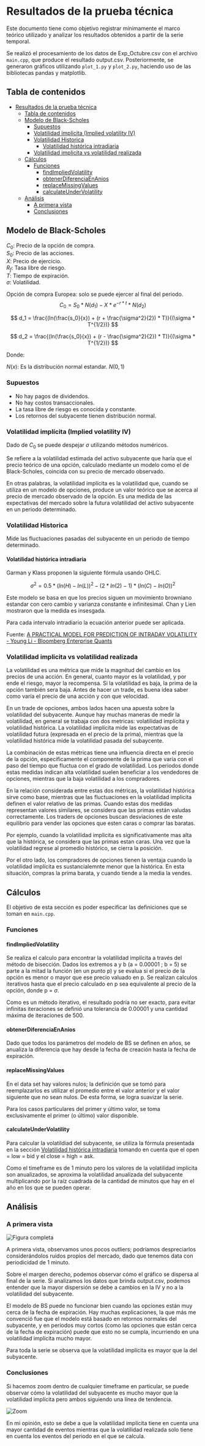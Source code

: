 # Resultados de la prueba técnica

Este documento tiene como objetivo registrar mínimamente el marco teórico utilizado
y analizar los resultados obtenidos a partir de la serie temporal.

Se realizó el procesamiento de los datos de Exp_Octubre.csv con el archivo `main.cpp`,
que produce el resultado output.csv. Posteriormente, se generaron gráficos utilizando
`plot_1.py` y `plot_2.py`, haciendo uso de las bibliotecas pandas y matplotlib.

## Tabla de contenidos

- [Resultados de la prueba técnica](#resultados-de-la-prueba-técnica)
  - [Tabla de contenidos](#tabla-de-contenidos)
  - [Modelo de Black-Scholes](#modelo-de-black-scholes)
    - [Supuestos](#supuestos)
    - [Volatilidad implícita (Implied volatility IV)](#volatilidad-implícita-implied-volatility-iv)
    - [Volatilidad Historica](#volatilidad-historica)
      - [Volatilidad histórica intradiaria](#volatilidad-histórica-intradiaria)
    - [Volatilidad implicita vs volatilidad realizada](#volatilidad-implicita-vs-volatilidad-realizada)
  - [Cálculos](#cálculos)
    - [Funciones](#funciones)
      - [findImpliedVolatility](#findimpliedvolatility)
      - [obtenerDiferenciaEnAnios](#obtenerdiferenciaenanios)
      - [replaceMissingValues](#replacemissingvalues)
      - [calculateUnderVolatility](#calculateundervolatility)
  - [Análisis](#análisis)
    - [A primera vista](#a-primera-vista)
    - [Conclusiones](#conclusiones)

## Modelo de Black-Scholes

$C_0$: Precio de la opción de compra.  
$S_0$: Precio de las acciones.  
$X$: Precio de ejercicio.  
$R_f$: Tasa libre de riesgo.  
$T$: Tiempo de expiración.  
$\sigma$: Volatilidad.  

Opción de compra Europea: solo se puede ejercer al final del periodo.
$$ C_0 = S_0 * N(d_1) - X * e^{-r*t} * N(d_2) $$

$$ d_1 = \frac{(ln(\frac{s_0}{x}) + (r + \frac{\sigma^2}{2}) * T)}{(\sigma * T^{1/2})} $$

$$ d_2 = \frac{(ln(\frac{s_0}{x}) + (r - \frac{\sigma^2}{2}) * T)}{(\sigma * T^{1/2})} $$

Donde:

$N(x)$: Es la distribución normal estandar. $N(0, 1)$

### Supuestos

- No hay pagos de dividendos.
- No hay costos transaccionales.
- La tasa libre de riesgo es conocida y constante.
- Los retornos del subyacente tienen distribución normal.

### Volatilidad implícita (Implied volatility IV)

Dado de $C_0$ se puede despejar $\sigma$ utilizando métodos numéricos.

Se refiere a la volatilidad estimada del activo subyacente que haría que el
precio teórico de una opción, calculado mediante un modelo como el de Black-Scholes,
coincida con su precio de mercado observado.

En otras palabras, la volatilidad implícita es la volatilidad que, cuando se
utiliza en un modelo de opciones, produce un valor teórico que se acerca al precio
de mercado observado de la opción. Es una medida de las expectativas del mercado
sobre la futura volatilidad del activo subyacente en un periodo determinado.

### Volatilidad Historica

Mide las fluctuaciones pasadas del subyacente en un periodo de tiempo determinado.

#### Volatilidad histórica intradiaria

Garman y Klass proponen la siguiente fórmula usando OHLC.

$$\sigma^2 = 0.5 * (ln(H) - ln(L))^2 - (2*ln(2)-1) * (ln(C) - ln(O))^2$$

Este modelo se basa en que los precios siguen un movimiento browniano estandar con
cero cambio y varianza constante e infinitesimal. Chan y Lien mostraron que la
medida es insesgada.

Para cada intervalo intradiario la ecuación anterior puede ser aplicada.

Fuente: [A PRACTICAL MODEL FOR PREDICTION OF INTRADAY VOLATILITY - Young Li - Bloomberg Enterprise Quants](https://assets.bbhub.io/professional/sites/10/intraday_volatility-3.pdf)

### Volatilidad implicita vs volatilidad realizada

La volatilidad es una métrica que mide la magnitud del cambio en los precios de
una acción. En general, cuanto mayor es la volatilidad, y por ende el riesgo,
mayor la recompensa. Si la volatilidad es baja, la prima de la opción también
sera baja. Antes de hacer un trade, es buena idea saber como varía el precio de
una acción y con que velocidad.

En un trade de opciones, ambos lados hacen una apuesta sobre la volatilidad del
subyacente. Aunque hay muchas maneras de medir la volatilidad, en general se
trabaja con dos metricas: volatilidad implícita y volatilidad histórica. La
volatilidad implícita mide las expectativas de volatilidad futura (expresada en
el precio de la prima), mientras que la volatilidad histórica mide la volatilidad
pasada del subaycente.

La combinación de estas métricas tiene una influencia directa en el precio de la
opción, especificamente el componente de la prima que varía con el paso del tiempo
que fluctua con el grado de volatilidad. Los periodos donde estas medidas indican
alta volatilidad suelen beneficiar a los vendedores de opciones, mientras que la
baja volatilidad a los compradores.

En la relación considerada entre estas dos métricas, la volatilidad histórica sirve
como base, mientras que las fluctuaciones en la volatilidad implicita definen el
valor relativo de las primas. Cuando estas dos medidas representan valores similares,
se considera que las primas están valudas correctamente. Los traders de opciones
buscan desviaciones de este equilibrio para vender las opciones que esten caras
o comprar las baratas.

Por ejemplo, cuando la volatilidad implicita es significativamente mas alta que
la histórica, se considera que las primas estan caras. Una vez que la volatilidad
regrese al promedio histórico, se cierra la posición.

Por el otro lado, los compradores de opciones tienen la ventaja cuando la volatilidad
implícita es sustancialemnte menor que la histórica. En esta situación, compras
la prima barata, y cuando tiende a la media la vendes.

## Cálculos

El objetivo de esta sección es poder especificar las definiciones que se toman en
`main.cpp`.

### Funciones

#### findImpliedVolatility

Se realiza el calculo para encontrar la volatilidad implícita a través del método
de bisección. Dados los extremos a y b (a = 0.00001 ; b = 5) se parte a la mitad
la función (en un punto p) y se evalua si el precio de la opción es menor o mayor
que ese precio valuado en p. Se realizan calculos iterativos hasta que el precio
calculado en p sea equivalente al precio de la opción, donde p = $\sigma$.

Como es un método iterativo, el resultado podría no ser exacto, para evitar infinitas
iteraciones se definió una tolerancia de 0.00001 y una cantidad máxima de iteraciones
de 500.

#### obtenerDiferenciaEnAnios

Dado que todos los parámetros del modelo de BS se definen en años, se anualiza
la diferencia que hay desde la fecha de creación hasta la fecha de expiración.

#### replaceMissingValues

En el data set hay valores nulos; la definición que se tomó para reemplazarlos es
utilizar el promedio entre el valor anterior y el valor siguiente que no sean nulos.
De esta forma, se logra suavizar la serie.

Para los casos particulares del primer y último valor, se toma exclusivamente el
primer (o último) valor disponible.

#### calculateUnderVolatility

Para calcular la volatildiad del subyacente, se utiliza la fórmula presentada en
la sección [Volatilidad histórica intradiaria](#volatilidad-histórica-intradiaria)
tomando en cuenta que el open = low = bid y el close = high = ask.

Como el timeframe es de 1 minuto pero los valores de la volatilidad implícita son
anualizados, se aproxima la volatilidad anualizada del subyacente multiplicando
por la raíz cuadrada de la cantidad de minutos que hay en el año en los que se
pueden operar.

## Análisis

### A primera vista

![Figura completa](plots/Figure_1.png)

A primera vista, observamos unos pocos outliers; podríamos despreciarlos
considerándolos ruidos propios del mercado, dado que tenemos data con periodicidad
de 1 minuto.

Sobre el margen derecho, podemos observar cómo el gráfico se dispersa
al final de la serie. Si analizamos los datos que brinda output.csv, podemos
entender que la mayor dispersión se debe a cambios en la IV y no a la volatilidad
del subyacente.

El modelo de BS puede no funcionar bien cuando las opciones están muy
cerca de la fecha de expiración. Hay muchas explicaciones, la que más me convenció
fue que el modelo está basado en retornos normales del subyacente, y en periodos muy
cortos (como las opciones que están cerca de la fecha de expiración) puede que esto
no se cumpla, incurriendo en una volatilidad implícita mucho mayor.

Para toda la serie se observa que la volatilidad implícita es mayor que la del
subyacente.

### Conclusiones

Si hacemos zoom dentro de cualquier timeframe en particular, se puede observar cómo
la volatilidad del subyacente es mucho mayor que la volatilidad implícita pero
ambos siguiendo una línea de tendencia.

![Zoom](plots/Figure_2.png)

En mi opinión, esto se debe a que la volatilidad implícita tiene en cuenta una
mayor cantidad de eventos mientras que la volatilidad realizada solo tiene en
cuenta los eventos del periodo en el que se calcula.
